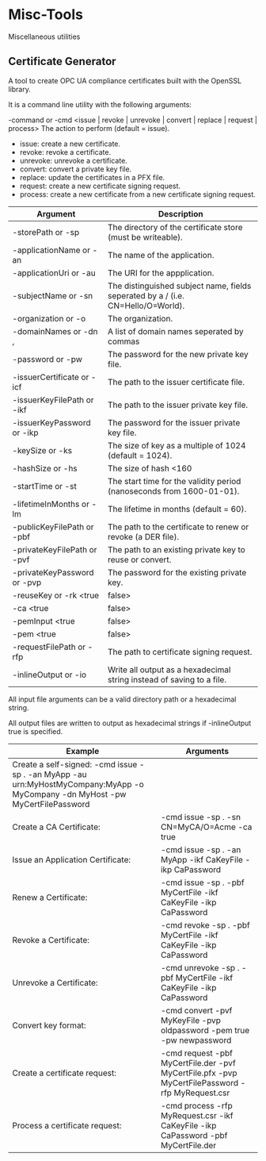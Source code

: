 # Misc-Tools #
Miscellaneous utilities

## Certificate Generator ##
A tool to create OPC UA compliance certificates built with the OpenSSL library.

It is a command line utility with the following arguments:

-command or -cmd <issue | revoke | unrevoke | convert | replace | request | process> The action to perform (default = issue).

* issue: create a new certificate.
* revoke: revoke a certificate.
* unrevoke: unrevoke a certificate.
* convert: convert a private key file.
* replace: update the certificates in a PFX file.
* request: create a new certificate signing request.
* process: create a new certificate from a new certificate signing request.

|Argument|Description|
|--------|-----------|
|-storePath or -sp <filepath>|The directory of the certificate store (must be writeable).
|-applicationName or -an <name>|The name of the application.
|-applicationUri or -au <uri>|The URI for the appplication.
|-subjectName or -sn <DN>|The distinguished subject name, fields seperated by a / (i.e. CN=Hello/O=World).
|-organization or -o <name>|The organization.
|-domainNames or -dn <name>,<name>|A list of domain names seperated by commas
|-password or -pw <password>|The password for the new private key file.
|-issuerCertificate or -icf <filepath>|The path to the issuer certificate file.
|-issuerKeyFilePath or -ikf <filepath>|The path to the issuer private key file.
|-issuerKeyPassword or -ikp <password>|The password for the issuer private key file.
|-keySize or -ks <bits>|The size of key as a multiple of 1024 (default = 1024).
|-hashSize or -hs <bits>|The size of hash <160 | 256 | 512> (default = 256).
|-startTime or -st <nanoseconds>|The start time for the validity period (nanoseconds from 1600-01-01).
|-lifetimeInMonths or -lm <months>|The lifetime in months (default = 60).
|-publicKeyFilePath or -pbf <filepath>|The path to the certificate to renew or revoke (a DER file).
|-privateKeyFilePath or -pvf <filepath>|The path to an existing private key to reuse or convert.
|-privateKeyPassword or -pvp <password>|The password for the existing private key.
|-reuseKey or -rk <true | false>|Whether to reuse an existing public key (default = false).
|-ca <true | false>|Whether to create a CA certificate (default = false).
|-pemInput <true | false>|Whether the privateKeyFilePath is in PEM format (default = PFX).
|-pem <true | false>|Whether to output in the PEM format (default = PFX).
|-requestFilePath or -rfp <filepath>|The path to certificate signing request.
|-inlineOutput or -io <filepath>|Write all output as a hexadecimal string instead of saving to a file.

All input file arguments can be a valid directory path or a hexadecimal string.

All output files are written to output as hexadecimal strings if -inlineOutput true is specified.

|Example|Arguments|
|-------|---------|
|Create a self-signed: -cmd issue -sp . -an MyApp -au urn:MyHostMyCompany:MyApp -o MyCompany -dn MyHost -pw MyCertFilePassword
|Create a CA Certificate:|-cmd issue -sp . -sn CN=MyCA/O=Acme -ca true
|Issue an Application Certificate:|-cmd issue -sp . -an MyApp -ikf CaKeyFile -ikp CaPassword
|Renew a Certificate:|-cmd issue -sp . -pbf MyCertFile -ikf CaKeyFile -ikp CaPassword
|Revoke a Certificate:|-cmd revoke -sp . -pbf MyCertFile -ikf CaKeyFile -ikp CaPassword
|Unrevoke a Certificate:|-cmd unrevoke -sp . -pbf MyCertFile -ikf CaKeyFile -ikp CaPassword
|Convert key format:|-cmd convert -pvf MyKeyFile -pvp oldpassword -pem true -pw newpassword
|Create a certificate request:|-cmd request -pbf MyCertFile.der -pvf MyCertFile.pfx -pvp MyCertFilePassword -rfp MyRequest.csr
|Process a certificate request:|-cmd process -rfp MyRequest.csr -ikf CaKeyFile -ikp CaPassword -pbf MyCertFile.der
